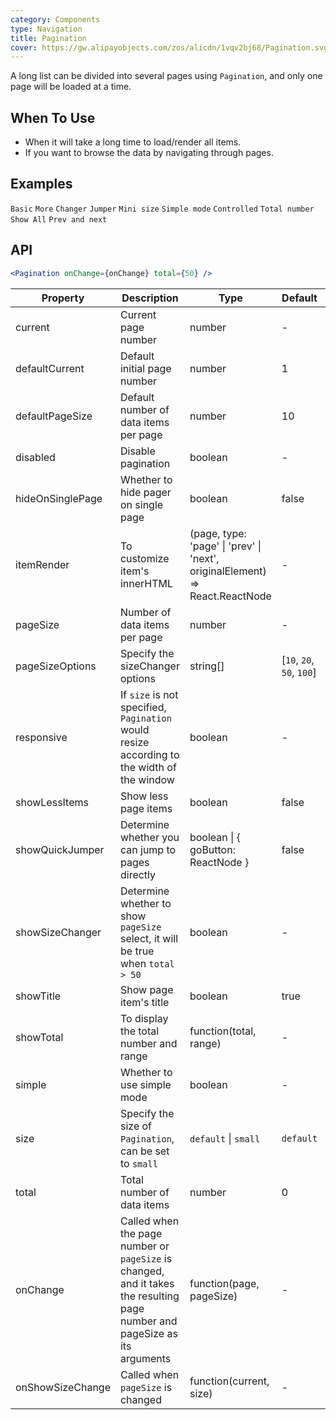 ```yaml
---
category: Components
type: Navigation
title: Pagination
cover: https://gw.alipayobjects.com/zos/alicdn/1vqv2bj68/Pagination.svg
---
```


A long list can be divided into several pages using `Pagination`, and only one page will be loaded at a time.

## When To Use

- When it will take a long time to load/render all items.
- If you want to browse the data by navigating through pages.

## Examples

<code src="./demo/basic.tsx">Basic</code>
<code src="./demo/more.tsx">More</code>
<code src="./demo/changer.tsx">Changer</code>
<code src="./demo/jump.tsx">Jumper</code>
<code src="./demo/mini.tsx">Mini size</code>
<code src="./demo/simple.tsx">Simple mode</code>
<code src="./demo/controlled.tsx">Controlled</code>
<code src="./demo/total.tsx">Total number</code>
<code src="./demo/all.tsx">Show All</code>
<code src="./demo/itemRender.tsx">Prev and next</code>

## API

```jsx
<Pagination onChange={onChange} total={50} />
```

| Property         | Description                                                                                                                | Type                                                                         | Default                    | Version |
| ---------------- | -------------------------------------------------------------------------------------------------------------------------- | ---------------------------------------------------------------------------- | -------------------------- | ------- |
| current          | Current page number                                                                                                        | number                                                                       | -                          |         |
| defaultCurrent   | Default initial page number                                                                                                | number                                                                       | 1                          |         |
| defaultPageSize  | Default number of data items per page                                                                                      | number                                                                       | 10                         |         |
| disabled         | Disable pagination                                                                                                         | boolean                                                                      | -                          |         |
| hideOnSinglePage | Whether to hide pager on single page                                                                                       | boolean                                                                      | false                      |         |
| itemRender       | To customize item's innerHTML                                                                                              | (page, type: 'page' \| 'prev' \| 'next', originalElement) => React.ReactNode | -                          |         |
| pageSize         | Number of data items per page                                                                                              | number                                                                       | -                          |         |
| pageSizeOptions  | Specify the sizeChanger options                                                                                            | string\[]                                                                    | \[`10`, `20`, `50`, `100`] |         |
| responsive       | If `size` is not specified, `Pagination` would resize according to the width of the window                                 | boolean                                                                      | -                          |         |
| showLessItems    | Show less page items                                                                                                       | boolean                                                                      | false                      |         |
| showQuickJumper  | Determine whether you can jump to pages directly                                                                           | boolean \| { goButton: ReactNode }                                           | false                      |         |
| showSizeChanger  | Determine whether to show `pageSize` select, it will be true when `total > 50`                                             | boolean                                                                      | -                          |         |
| showTitle        | Show page item's title                                                                                                     | boolean                                                                      | true                       |         |
| showTotal        | To display the total number and range                                                                                      | function(total, range)                                                       | -                          |         |
| simple           | Whether to use simple mode                                                                                                 | boolean                                                                      | -                          |         |
| size             | Specify the size of `Pagination`, can be set to `small`                                                                    | `default` \| `small`                                                         | `default`                  |         |
| total            | Total number of data items                                                                                                 | number                                                                       | 0                          |         |
| onChange         | Called when the page number or `pageSize` is changed, and it takes the resulting page number and pageSize as its arguments | function(page, pageSize)                                                     | -                          |         |
| onShowSizeChange | Called when `pageSize` is changed                                                                                          | function(current, size)                                                      | -                          |         |
